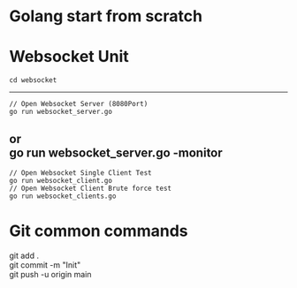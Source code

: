 # Golang start from scratch  

# Websocket Unit
    cd websocket  
---  
    // Open Websocket Server (8080Port)   
    go run websocket_server.go   
**or**  
    go run websocket_server.go -monitor   
---  
    // Open Websocket Single Client Test   
    go run websocket_client.go  
    // Open Websocket Client Brute force test   
    go run websocket_clients.go   

# Git common commands
git add .   
git commit -m "Init"   
git push -u origin main   
